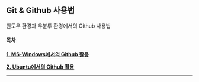 ## Git & Github 사용법

윈도우 환경과 우분투 환경에서의 Github 사용법

#### 목차



[**1. MS-Windows에서의 Github 활용**](./md/how2use_git4windows.md)



[**2. Ubuntu에서의 Github 활용**](./md/install_mysql.md)



---





